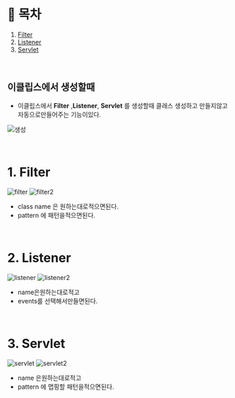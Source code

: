 # 🔖 목차
1. [Filter](#1-Filter)<br/>
2. [Listener](#2-Listener)<br/>
3. [Servlet](#3-Servlet)<br/>

<br/>


## 이클립스에서 생성할때
- 이클립스에서 **Filter** ,**Listener**, **Servlet** 를 생성할때 클래스 생성하고 만들지않고 자동으로만들어주는 기능이있다.

![생성](https://user-images.githubusercontent.com/126074577/240313489-d7e3d737-bf8c-4c41-a9c8-1affca173f5f.png)

<br/>

# 1. Filter

![filter](https://user-images.githubusercontent.com/126074577/240314590-0e8ee9d9-ed54-4276-af4e-bf5988be53a9.png)
![filter2](https://user-images.githubusercontent.com/126074577/240314960-014b697f-6115-4c31-8319-8323f6a8bf93.png)

- class name 은 원하는대로적으면된다.
- pattern 에 패턴을적으면된다.

<br/>

# 2. Listener

![listener](https://user-images.githubusercontent.com/126074577/240315490-930a593e-a6fc-46b8-a7c8-1492735e0d92.png)
![listener2](https://user-images.githubusercontent.com/126074577/240315564-8632e16c-7646-4221-ad24-f1d0b43214a3.png)

- name은원하는대로적고
- events를 선택해서만들면된다.

<br/>

# 3. Servlet
![servlet](https://user-images.githubusercontent.com/126074577/240315985-12cfd2d9-74bc-4d4c-bc3b-d4a733944f46.png)
![servlet2](https://user-images.githubusercontent.com/126074577/240316022-c924a71b-20fc-4ab5-82ae-5a757ed19e9d.png)

- name 은원하는대로적고
- pattern 에 맵핑할 패턴을적으면된다.

<br/>


